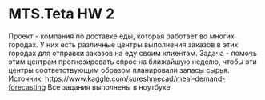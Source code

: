 # MTS.Teta HW 2
Проект - компания по доставке еды, которая работает во многих городах. У них есть различные центры выполнения заказов в этих городах для отправки заказов на еду своим клиентам. Задача - помочь этим центрам прогнозировать спрос на ближайшую неделю, чтобы эти центры соответствующим образом планировали запасы сырья.
Источник: https://www.kaggle.com/sureshmecad/meal-demand-forecasting
Все задания выполнены в ноутбуке
